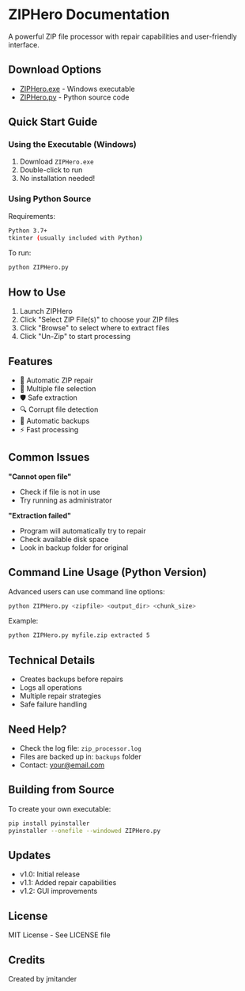 # ZIPHero Documentation

A powerful ZIP file processor with repair capabilities and user-friendly interface.

## Download Options

- [ZIPHero.exe](releases/ZIPHero.exe) - Windows executable
- [ZIPHero.py](releases/ZIPHero.py) - Python source code

## Quick Start Guide

### Using the Executable (Windows)

1. Download `ZIPHero.exe`
2. Double-click to run
3. No installation needed!

### Using Python Source

Requirements:
```bash
Python 3.7+
tkinter (usually included with Python)
```

To run:
```bash
python ZIPHero.py
```

## How to Use

1. Launch ZIPHero
2. Click "Select ZIP File(s)" to choose your ZIP files
3. Click "Browse" to select where to extract files
4. Click "Un-Zip" to start processing

## Features

- 🔄 Automatic ZIP repair
- 📁 Multiple file selection
- 🛡️ Safe extraction
- 🔍 Corrupt file detection
- 💾 Automatic backups
- ⚡ Fast processing

## Common Issues

**"Cannot open file"**
- Check if file is not in use
- Try running as administrator

**"Extraction failed"**
- Program will automatically try to repair
- Check available disk space
- Look in backup folder for original

## Command Line Usage (Python Version)

Advanced users can use command line options:

```bash
python ZIPHero.py <zipfile> <output_dir> <chunk_size>
```

Example:
```bash
python ZIPHero.py myfile.zip extracted 5
```

## Technical Details

- Creates backups before repairs
- Logs all operations
- Multiple repair strategies
- Safe failure handling

## Need Help?

- Check the log file: `zip_processor.log`
- Files are backed up in: `backups` folder
- Contact: your@email.com

## Building from Source

To create your own executable:
```bash
pip install pyinstaller
pyinstaller --onefile --windowed ZIPHero.py
```

## Updates

- v1.0: Initial release
- v1.1: Added repair capabilities
- v1.2: GUI improvements

## License

MIT License - See LICENSE file

## Credits

Created by jmitander

